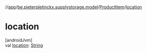 //[app](../../../index.md)/[be.pieterpletinckx.supplystorage.model](../index.md)/[ProductItem](index.md)/[location](location.md)

# location

[androidJvm]\
val [location](location.md): [String](https://kotlinlang.org/api/latest/jvm/stdlib/kotlin/-string/index.html)
